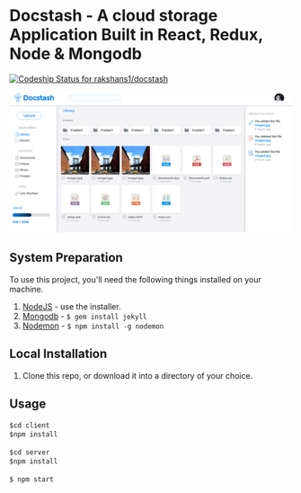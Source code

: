 Docstash - A cloud storage Application Built in React, Redux, Node & Mongodb
=============================
[ ![Codeship Status for rakshans1/docstash](https://codeship.com/projects/34dc9430-2fff-0134-a02d-0637f2a9daca/status?branch=master)](https://codeship.com/projects/164076)

![Docstash ScreenShot](screenshot.png?raw=true "Optional Title")



## System Preparation

To use this project, you'll need the following things installed on your machine.

1. [NodeJS](http://nodejs.org) - use the installer.
2. [Mongodb](http://jekyllrb.com/) - `$ gem install jekyll`
3. [Nodemon](https://github.com/gulpjs/gulp) - `$ npm install -g nodemon`

## Local Installation

1. Clone this repo, or download it into a directory of your choice.

## Usage
```shell
$cd client
$npm install

$cd server
$npm install

$ npm start
```
